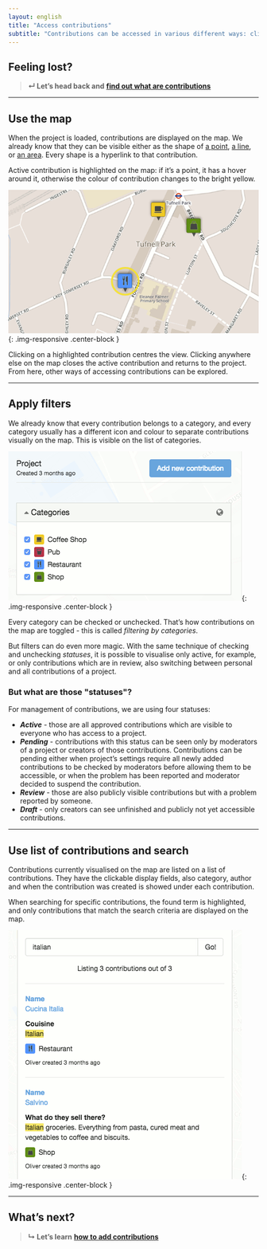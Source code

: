 ```yaml
---
layout: english
title: "Access contributions"
subtitle: "Contributions can be accessed in various different ways: clicking them on the map, choosing one from the list, searching for specific contributions."
---
```


## Feeling lost?

> **&#8629; Let’s head back and** [**find out what are contributions**](/en/overview-of-contributions.html)

---

## Use the map

When the project is loaded, contributions are displayed on the map. We already know that they can be visible either as the shape of [a point](/en/overview-of-contributions.html#points), [a line](/en/overview-of-contributions.html#lines), or [an area](/en/overview-of-contributions.html#areas). Every shape is a hyperlink to that contribution.

Active contribution is highlighted on the map: if it’s a point, it has a hover around it, otherwise the colour of contribution changes to the bright yellow.

![Highlighted contribution on the map](/images/en/highlighted-point.png){: .img-responsive .center-block }

Clicking on a highlighted contribution centres the view. Clicking  anywhere else on the map closes the active contribution and returns to the project. From here, other ways of accessing contributions can be explored.

---

## Apply filters

We already know that every contribution belongs to a category, and every category usually has a different icon and colour to separate contributions visually on the map. This is visible on the list of categories.

![A list of categories](/images/en/categories-list.png){: .img-responsive .center-block }

Every category can be checked or unchecked. That’s how contributions on the map are toggled - this is called *filtering by categories*.

But filters can do even more magic. With the same technique of checking and unchecking *statuses*, it is possible to visualise only active, for example, or only contributions which are in review, also switching between personal and all contributions of a project.

### But what are those "statuses"?

For management of contributions, we are using four statuses:

* ***Active*** - those are all approved contributions which are visible to everyone who has access to a project.
* ***Pending*** - contributions with this status can be seen only by moderators of a project or creators of those contributions. Contributions can be pending either when project’s settings require all newly added contributions to be checked by moderators before allowing them to be accessible, or when the problem has been reported and moderator decided to suspend the contribution.
* ***Review*** - those are also publicly visible contributions but with a problem reported by someone.
* ***Draft*** - only creators can see unfinished and publicly not yet accessible contributions.

---

## Use list of contributions and search

Contributions currently visualised on the map are listed on a list of contributions. They have the clickable display fields, also category, author and when the contribution was created is showed under each contribution.

When searching for specific contributions, the found term is highlighted, and only contributions that match the search criteria are displayed on the map.

![Searching for specific contributions](/images/en/search-for-contributions.png){: .img-responsive .center-block }

---

## What’s next?

> **&#8627; Let’s learn** [**how to add contributions**](/en/add-new-contribution.html)
